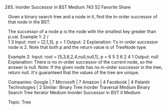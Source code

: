 285. Inorder Successor in BST
Medium 743 52 Favorite Share

Given a binary search tree and a node in it, find the in-order successor of that node in the BST.

The successor of a node p is the node with the smallest key greater than p.val.
Example 1:
        2
      /  \
     1    3
Input: root = [2,1,3], p = 1
Output: 2
Explanation: 1's in-order successor node is 2. Note that both p and the return value is of TreeNode type.

Example 2:
Input: root = [5,3,6,2,4,null,null,1], p = 6
              5
           3    6
 		2   4 
       1
Output: null
Explanation: There is no in-order successor of the current node, so the answer is null.
Note:
If the given node has no in-order successor in the tree, return null.
It's guaranteed that the values of the tree are unique.

Companies: Google | 7 Microsoft | 7 Amazon | 4 Facebook | 4 Palantir Technologies | 2
Similar:
Binary Tree Inorder Traversal Medium
Binary Search Tree Iterator Medium
Inorder Successor in BST II Medium

Topic: Tree
